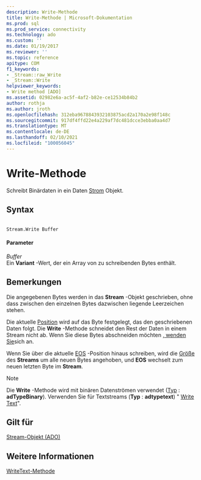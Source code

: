```yaml
---
description: Write-Methode
title: Write-Methode | Microsoft-Dokumentation
ms.prod: sql
ms.prod_service: connectivity
ms.technology: ado
ms.custom: ''
ms.date: 01/19/2017
ms.reviewer: ''
ms.topic: reference
apitype: COM
f1_keywords:
- _Stream::raw_Write
- _Stream::Write
helpviewer_keywords:
- Write method [ADO]
ms.assetid: 02982e6a-ac5f-4af2-b82e-ce12534b84b2
author: rothja
ms.author: jroth
ms.openlocfilehash: 312eba9678843932103875acd2a170a2e98f148c
ms.sourcegitcommit: 917df4ffd22e4a229af7dc481dcce3ebba0aa4d7
ms.translationtype: MT
ms.contentlocale: de-DE
ms.lasthandoff: 02/10/2021
ms.locfileid: "100056045"
---
```

# <a name="write-method"></a>Write-Methode
Schreibt Binärdaten in ein Daten [Strom](./stream-object-ado.md) Objekt.  
  
## <a name="syntax"></a>Syntax  
  
```  
  
Stream.Write Buffer  
```  
  
#### <a name="parameters"></a>Parameter  
 *Buffer*  
 Ein **Variant** -Wert, der ein Array von zu schreibenden Bytes enthält.  
  
## <a name="remarks"></a>Bemerkungen  
 Die angegebenen Bytes werden in das **Stream** -Objekt geschrieben, ohne dass zwischen den einzelnen Bytes dazwischen liegende Leerzeichen stehen.  
  
 Die aktuelle [Position](./position-property-ado.md) wird auf das Byte festgelegt, das den geschriebenen Daten folgt. Die **Write** -Methode schneidet den Rest der Daten in einem Stream nicht ab. Wenn Sie diese Bytes abschneiden möchten [, wenden Sie](./seteos-method.md)sich an.  
  
 Wenn Sie über die aktuelle [EOS](./eos-property.md) -Position hinaus schreiben, wird die [Größe](./size-property-ado-stream.md) des **Streams** um alle neuen Bytes angehoben, und **EOS** wechselt zum neuen letzten Byte im **Stream**.  
  
> [!NOTE]
>  Die **Write** -Methode wird mit binären Datenströmen verwendet ([Typ](./type-property-ado-stream.md) : **adTypeBinary**). Verwenden Sie für Textstreams (**Typ** : **adtypetext**) " [Write Text](./writetext-method.md)".  
  
## <a name="applies-to"></a>Gilt für  
 [Stream-Objekt (ADO)](./stream-object-ado.md)  
  
## <a name="see-also"></a>Weitere Informationen  
 [WriteText-Methode](./writetext-method.md)
